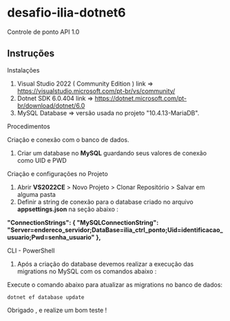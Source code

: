 # desafio-ilia-dotnet6
Controle de ponto API 1.0

Instruções 
--------------------------------------------------------------------------
Instalações

1. Visual Studio 2022 ( Community Edition ) link =>  https://visualstudio.microsoft.com/pt-br/vs/community/
2. Dotnet SDK 6.0.404   link => https://dotnet.microsoft.com/pt-br/download/dotnet/6.0
3. MySQL Database => versão usada no projeto "10.4.13-MariaDB".


Procedimentos

Criação e conexão com o banco de dados.

1. Criar um database no <b>MySQL</b> guardando seus valores de conexão como UID e PWD


Criação e configurações no Projeto

1. Abrir <b>VS2022CE</b> > Novo Projeto > Clonar Repositório > Salvar em alguma pasta
2. Definir a string de conexão para o database criado no arquivo <b>appsettings.json</b> na seção abaixo :

<b>"ConnectionStrings": {
    "MySQLConnectionString": "Server=endereco_servidor;DataBase=ilia_ctrl_ponto;Uid=identificacao_usuario;Pwd=senha_usuario"
  },</b>


CLI - PowerShell

1. Após a criação do database devemos realizar a execução das migrations no MySQL com os comandos abaixo :

Execute o comando abaixo para atualizar as migrations no banco de dados:

    dotnet ef database update
    
    
    
Obrigado , e realize um bom teste !


















 


